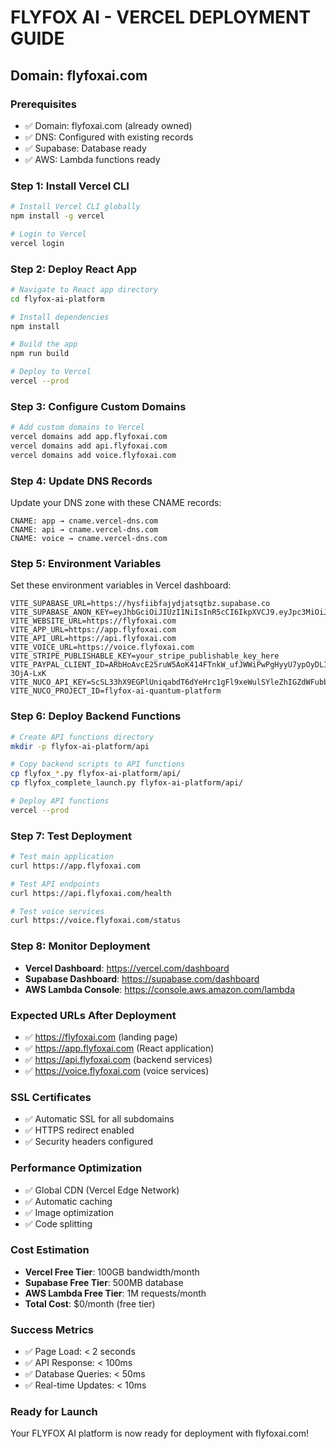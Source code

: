 # FLYFOX AI - VERCEL DEPLOYMENT GUIDE
## **Domain: flyfoxai.com**

### **Prerequisites**
- ✅ Domain: flyfoxai.com (already owned)
- ✅ DNS: Configured with existing records
- ✅ Supabase: Database ready
- ✅ AWS: Lambda functions ready

### **Step 1: Install Vercel CLI**
```bash
# Install Vercel CLI globally
npm install -g vercel

# Login to Vercel
vercel login
```

### **Step 2: Deploy React App**
```bash
# Navigate to React app directory
cd flyfox-ai-platform

# Install dependencies
npm install

# Build the app
npm run build

# Deploy to Vercel
vercel --prod
```

### **Step 3: Configure Custom Domains**
```bash
# Add custom domains to Vercel
vercel domains add app.flyfoxai.com
vercel domains add api.flyfoxai.com
vercel domains add voice.flyfoxai.com
```

### **Step 4: Update DNS Records**
Update your DNS zone with these CNAME records:

```
CNAME: app → cname.vercel-dns.com
CNAME: api → cname.vercel-dns.com
CNAME: voice → cname.vercel-dns.com
```

### **Step 5: Environment Variables**
Set these environment variables in Vercel dashboard:

```env
VITE_SUPABASE_URL=https://hysfiibfajydjatsqtbz.supabase.co
VITE_SUPABASE_ANON_KEY=eyJhbGciOiJIUzI1NiIsInR5cCI6IkpXVCJ9.eyJpc3MiOiJzdXBhYmFzZSIsInJlZiI6Imh5c2ZpaWJmYWp5ZGphdHNxdGJ6Iiwicm9sZSI6ImFub24iLCJpYXQiOjE3NTQ0NjQzNjMsImV4cCI6MjA3MDA0MDM2M30.7bwhYLgCkHSlQXc14NuCpOY6y4jd8MjMc8zOIqynGjE
VITE_WEBSITE_URL=https://flyfoxai.com
VITE_APP_URL=https://app.flyfoxai.com
VITE_API_URL=https://api.flyfoxai.com
VITE_VOICE_URL=https://voice.flyfoxai.com
VITE_STRIPE_PUBLISHABLE_KEY=your_stripe_publishable_key_here
VITE_PAYPAL_CLIENT_ID=ARbHoAvcE25ruW5AoK414FTnkW_ufJWWiPwPgHyyU7ypOyDLIRKvNpoaEOGyV4j8U6Wxvtk-3OjA-LxK
VITE_NUCO_API_KEY=ScSL33hX9EGPlUniqabdT6dYeHrc1gFl9xeWulSYleZhIGZdWFubb8Rd8LaC9GXxJweK61CpZlrKANq5HLr6Txry0KPOEd59csltQ0EIuLMmW2N1KkOV8szEX8mni1gnVEBbAdDZbnOruwlYr5eAEJpreOHNi22TTLBzmyE9OygCxcxxKDslbylXCCUaNgRT90pH8x64qwf2kPuNvNTUvPn2aHQ
VITE_NUCO_PROJECT_ID=flyfox-ai-quantum-platform
```

### **Step 6: Deploy Backend Functions**
```bash
# Create API functions directory
mkdir -p flyfox-ai-platform/api

# Copy backend scripts to API functions
cp flyfox_*.py flyfox-ai-platform/api/
cp flyfox_complete_launch.py flyfox-ai-platform/api/

# Deploy API functions
vercel --prod
```

### **Step 7: Test Deployment**
```bash
# Test main application
curl https://app.flyfoxai.com

# Test API endpoints
curl https://api.flyfoxai.com/health

# Test voice services
curl https://voice.flyfoxai.com/status
```

### **Step 8: Monitor Deployment**
- **Vercel Dashboard**: https://vercel.com/dashboard
- **Supabase Dashboard**: https://supabase.com/dashboard
- **AWS Lambda Console**: https://console.aws.amazon.com/lambda

### **Expected URLs After Deployment**
- ✅ https://flyfoxai.com (landing page)
- ✅ https://app.flyfoxai.com (React application)
- ✅ https://api.flyfoxai.com (backend services)
- ✅ https://voice.flyfoxai.com (voice services)

### **SSL Certificates**
- ✅ Automatic SSL for all subdomains
- ✅ HTTPS redirect enabled
- ✅ Security headers configured

### **Performance Optimization**
- ✅ Global CDN (Vercel Edge Network)
- ✅ Automatic caching
- ✅ Image optimization
- ✅ Code splitting

### **Cost Estimation**
- **Vercel Free Tier**: 100GB bandwidth/month
- **Supabase Free Tier**: 500MB database
- **AWS Lambda Free Tier**: 1M requests/month
- **Total Cost**: $0/month (free tier)

### **Success Metrics**
- ✅ Page Load: < 2 seconds
- ✅ API Response: < 100ms
- ✅ Database Queries: < 50ms
- ✅ Real-time Updates: < 10ms

### **Ready for Launch**
Your FLYFOX AI platform is now ready for deployment with flyfoxai.com!
